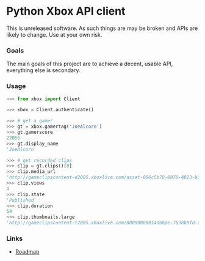 # Python Xbox API client

This is unreleased software. As such things are may be broken
and APIs are likely to change. Use at your own risk.

### Goals

The main goals of this project are to achieve a decent, usable API,
everything else is secondary.

### Usage

```python
>>> from xbox import Client

>>> xbox = Client.authenticate()

>>> # get a gamer
>>> gt = xbox.gamertag('JoeAlcorn')
>>> gt.gamerscore
22056
>>> gt.display_name
'JoeAlcorn'

>>> # get recorded clips
>>> clip = gt.clips()[0]
>>> clip.media_url
'http://gameclipscontent-d2005.xboxlive.com/asset-886c5b78-8876-4823-b31b-fbc77d8caa67/GameClip-Original.MP4?sv=2012-02-12&st=2014-09-03T22%3A40%3A58Z&se=2014-09-03T23%3A45%3A58Z&sr=c&sp=r&sig=Q5qvyDvFRM2Bn2tztJ%2F%2BEf9%2FQOpkTPuFniByvE%2Bc9cc%3D&__gda__=1409787958_f22b516f9d29da56911b7cac03f15d05'
>>> clip.views
4
>>> clip.state
'Published'
>>> clip.duration
54
>>> clip.thumbnails.large
'http://gameclipscontent-t2005.xboxlive.com/00090000014d6bae-7638b9fd-2a19-4ef1-b621-505a6ac93488/Thumbnail_Large.PNG'
```


### Links

- [Roadmap](https://trello.com/b/onAwDz0V/python-xbox)
